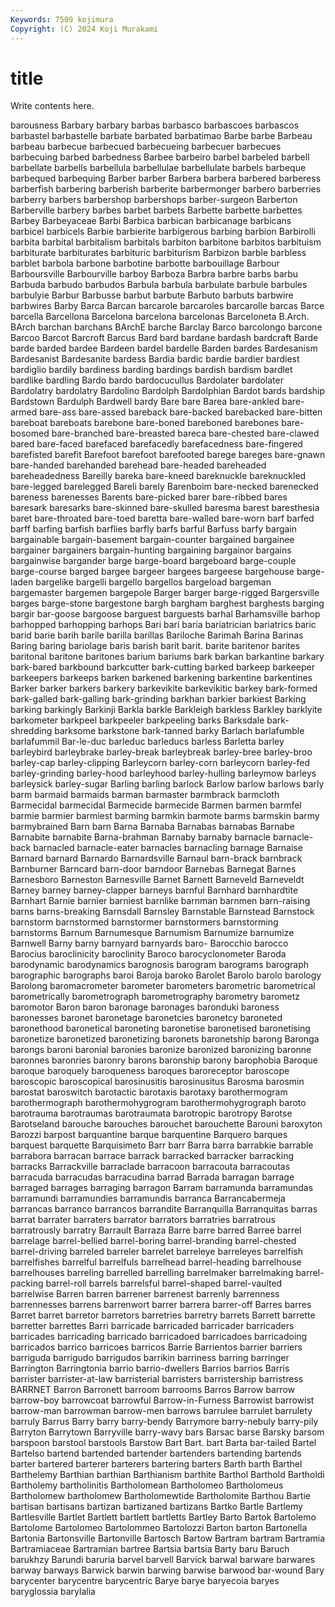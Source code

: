 ```yaml
---
Keywords: 7509 kojimura
Copyright: (C) 2024 Koji Murakami
---
```


# title

Write contents here.



barousness Barbary barbary barbas barbasco barbascoes barbascos barbastel barbastelle barbate
barbated barbatimao Barbe barbe Barbeau barbeau barbecue barbecued barbecueing barbecuer
barbecues barbecuing barbed barbedness Barbee barbeiro barbel barbeled barbell barbellate
barbells barbellula barbellulae barbellulate barbels barbeque barbequed barbequing Barber barber
Barbera barbera barbered barberess barberfish barbering barberish barberite barbermonger barbero
barberries barberry barbers barbershop barbershops barber-surgeon Barberton Barberville barbery barbes
barbet barbets Barbette barbette barbettes Barbey Barbeyaceae Barbi Barbica barbican
barbicanage barbicans barbicel barbicels Barbie barbierite barbigerous barbing barbion Barbirolli
barbita barbital barbitalism barbitals barbiton barbitone barbitos barbituism barbiturate barbiturates
barbituric barbiturism Barbizon barble barbless barblet barbola barbone barbotine barbotte
barbouillage Barbour Barboursville Barbourville barboy Barboza Barbra barbre barbs barbu
Barbuda barbudo barbudos Barbula barbula barbulate barbule barbules barbulyie Barbur
Barbusse barbut barbute Barbuto barbuts barbwire barbwires Barby Barca Barcan
barcarole barcaroles barcarolle barcas Barce barcella Barcellona Barcelona barcelona barcelonas
Barceloneta B.Arch. BArch barchan barchans BArchE barche Barclay Barco barcolongo
barcone Barcoo Barcot Barcroft Barcus Bard bard bardane bardash bardcraft
Barde barde barded bardee Bardeen bardel bardelle Barden bardes Bardesanism
Bardesanist Bardesanite bardess Bardia bardic bardie bardier bardiest bardiglio bardily
bardiness barding bardings bardish bardism bardlet bardlike bardling Bardo bardo
bardocucullus Bardolater bardolater Bardolatry bardolatry Bardolino Bardolph Bardolphian Bardot bards
bardship Bardstown Bardulph Bardwell bardy Bare bare Barea bare-ankled bare-armed
bare-ass bare-assed bareback bare-backed barebacked bare-bitten bareboat bareboats barebone bare-boned
bareboned barebones bare-bosomed bare-branched bare-breasted bareca bare-chested bare-clawed bared bare-faced
barefaced barefacedly barefacedness bare-fingered barefisted barefit Barefoot barefoot barefooted barege
bareges bare-gnawn bare-handed barehanded barehead bare-headed bareheaded bareheadedness Bareilly bareka
bare-kneed bareknuckle bareknuckled bare-legged barelegged Bareli barely Barenboim bare-necked barenecked
bareness barenesses Barents bare-picked barer bare-ribbed bares baresark baresarks bare-skinned
bare-skulled baresma barest baresthesia baret bare-throated bare-toed baretta bare-walled bare-worn
barf barfed barff barfing barfish barflies barfly barfs barful Barfuss
barfy bargain bargainable bargain-basement bargain-counter bargained bargainee bargainer bargainers bargain-hunting
bargaining bargainor bargains bargainwise bargander barge barge-board bargeboard barge-couple barge-course
barged bargee bargeer bargees bargeese bargehouse barge-laden bargelike bargelli bargello
bargellos bargeload bargeman bargemaster bargemen bargepole Barger barger barge-rigged Bargersville
barges barge-stone bargestone bargh bargham barghest barghests barging bargir bar-goose
bargoose barguest barguests barhal Barhamsville barhop barhopped barhopping barhops Bari
bari baria bariatrician bariatrics baric barid barie barih barile barilla
barillas Bariloche Barimah Barina Barinas Baring baring bariolage baris barish
barit barit. barite baritenor barites baritonal baritone baritones barium bariums
bark barkan barkantine barkary bark-bared barkbound barkcutter bark-cutting barked barkeep
barkeeper barkeepers barkeeps barken barkened barkening barkentine barkentines Barker barker
barkers barkery barkevikite barkevikitic barkey bark-formed bark-galled bark-galling bark-grinding barkhan
barkier barkiest Barking barking barkingly Barkinji Barkla barkle Barkleigh barkless
Barkley barklyite barkometer barkpeel barkpeeler barkpeeling barks Barksdale bark-shredding barksome
barkstone bark-tanned barky Barlach barlafumble barlafummil Bar-le-duc barleduc barleducs barless
Barletta barley barleybird barleybrake barley-break barleybreak barley-bree barley-broo barley-cap barley-clipping
Barleycorn barley-corn barleycorn barley-fed barley-grinding barley-hood barleyhood barley-hulling barleymow barleys
barleysick barley-sugar Barling barling barlock Barlow barlow barlows barly barm
barmaid barmaids barman barmaster barmbrack barmcloth Barmecidal barmecidal Barmecide barmecide
Barmen barmen barmfel barmie barmier barmiest barming barmkin barmote barms
barmskin barmy barmybrained Barn barn Barna Barnaba Barnabas barnabas Barnabe
Barnabite barnabite Barna-brahman Barnaby barnaby barnacle barnacle-back barnacled barnacle-eater barnacles
barnacling barnage Barnaise Barnard barnard Barnardo Barnardsville Barnaul barn-brack barnbrack
Barnburner Barncard barn-door barndoor Barnebas Barnegat Barnes Barnesboro Barneston Barnesville
Barnet Barnett Barneveld Barneveldt Barney barney barney-clapper barneys barnful Barnhard
barnhardtite Barnhart Barnie barnier barniest barnlike barnman barnmen barn-raising barns
barns-breaking Barnsdall Barnsley Barnstable Barnstead Barnstock barnstorm barnstormed barnstormer barnstormers
barnstorming barnstorms Barnum Barnumesque Barnumism Barnumize barnumize Barnwell Barny barny
barnyard barnyards baro- Barocchio barocco Barocius baroclinicity baroclinity Baroco barocyclonometer
Baroda barodynamic barodynamics barognosis barogram barograms barograph barographic barographs baroi
Baroja baroko Barolet Barolo barolo barology Barolong baromacrometer barometer barometers
barometric barometrical barometrically barometrograph barometrography barometry barometz baromotor Baron baron
baronage baronages baronduki baroness baronesses baronet baronetage baronetcies baronetcy baroneted
baronethood baronetical baroneting baronetise baronetised baronetising baronetize baronetized baronetizing baronets
baronetship barong Baronga barongs baroni baronial baronies baronize baronized baronizing
baronne baronnes baronries baronry barons baronship barony barophobia Baroque baroque
baroquely baroqueness baroques baroreceptor baroscope baroscopic baroscopical barosinusitis barosinusitus Barosma
barosmin barostat baroswitch barotactic barotaxis barotaxy barothermogram barothermograph barothermohygrogram barothermohygrograph
baroto barotrauma barotraumas barotraumata barotropic barotropy Barotse Barotseland barouche barouches
barouchet barouchette Barouni baroxyton Barozzi barpost barquantine barque barquentine Barquero
barques barquest barquette Barquisimeto Barr barr Barra barra barrabkie barrable
barrabora barracan barrace barrack barracked barracker barracking barracks Barrackville barraclade
barracoon barracouta barracoutas barracuda barracudas barracudina barrad Barrada barragan barrage
barraged barrages barraging barragon Barram barramunda barramundas barramundi barramundies barramundis
barranca Barrancabermeja barrancas barranco barrancos barrandite Barranquilla Barranquitas barras barrat
barrater barraters barrator barrators barratries barratrous barratrously barratry Barrault Barraza
Barre barre barred Barree barrel barrelage barrel-bellied barrel-boring barrel-branding barrel-chested
barrel-driving barreled barreler barrelet barreleye barreleyes barrelfish barrelfishes barrelful barrelfuls
barrelhead barrel-heading barrelhouse barrelhouses barreling barrelled barrelling barrelmaker barrelmaking barrel-packing
barrel-roll barrels barrelsful barrel-shaped barrel-vaulted barrelwise Barren barren barrener barrenest
barrenly barrenness barrennesses barrens barrenwort barrer barrera barrer-off Barres barres
Barret barret barretor barretors barretries barretry barrets Barrett barrette barretter
barrettes Barri barricade barricaded barricader barricaders barricades barricading barricado barricadoed
barricadoes barricadoing barricados barrico barricoes barricos Barrie Barrientos barrier barriers
barriguda barrigudo barrigudos barrikin barriness barring barringer Barrington Barringtonia barrio
barrio-dwellers Barrios barrios Barris barrister barrister-at-law barristerial barristers barristership barristress
BARRNET Barron Barronett barroom barrooms Barros Barrow barrow barrow-boy barrowcoat
barrowful Barrow-in-Furness Barrowist barrowist barrow-man barrowman barrow-men barrows barrulee barrulet
barrulety barruly Barrus Barry barry barry-bendy Barrymore barry-nebuly barry-pily Barryton
Barrytown Barryville barry-wavy bars Barsac barse Barsky barsom barspoon barstool
barstools Barstow Bart Bart. bart Barta bar-tailed Bartel Bartelso bartend
bartended bartender bartenders bartending bartends barter bartered barterer barterers bartering
barters Barth barth Barthel Barthelemy Barthian barthian Barthianism barthite Barthol
Barthold Bartholdi Bartholemy bartholinitis Bartholomean Bartholomeo Bartholomeus Bartholomew bartholomew Bartholomewtide
Bartholomite Barthou Bartie bartisan bartisans bartizan bartizaned bartizans Bartko Bartle
Bartlemy Bartlesville Bartlet Bartlett bartlett bartletts Bartley Barto Bartok Bartolemo
Bartolome Bartolomeo Bartolommeo Bartolozzi Barton barton Bartonella Bartonia Bartonsville Bartonville
Bartosch Bartow Bartram bartram Bartramia Bartramiaceae Bartramian bartree Bartsia bartsia
Barty baru Baruch barukhzy Barundi baruria barvel barvell Barvick barwal
barware barwares barway barways Barwick barwin barwing barwise barwood bar-wound
Bary barycenter barycentre barycentric Barye barye baryecoia baryes baryglossia barylalia

